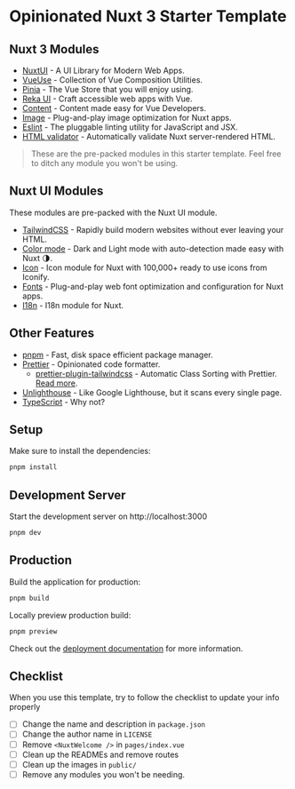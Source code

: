# Opinionated Nuxt 3 Starter Template

## Nuxt 3 Modules

- [NuxtUI](https://ui.nuxt.com) - A UI Library for Modern Web Apps.
- [VueUse](https://vueuse.org) - Collection of Vue Composition Utilities.
- [Pinia](https://pinia.vuejs.org) - The Vue Store that you will enjoy using.
- [Reka UI](https://reka-ui.com/) - Craft accessible web apps with Vue.
- [Content](https://content.nuxtjs.org) - Content made easy for Vue Developers.
- [Image](https://v1.image.nuxtjs.org) - Plug-and-play image optimization for Nuxt apps.
- [Eslint](https://eslint.org) - The pluggable linting utility for JavaScript and JSX.
- [HTML validator](https://html-validator.nuxtjs.org) - Automatically validate Nuxt server-rendered HTML.

> These are the pre-packed modules in this starter template. Feel free to ditch any module you won't be using.

## Nuxt UI Modules

These modules are pre-packed with the Nuxt UI module.

- [TailwindCSS](https://tailwindcss.com/) - Rapidly build modern websites without ever leaving your HTML.
- [Color mode](https://ui.nuxt.com/getting-started/color-mode/nuxt) - Dark and Light mode with auto-detection made easy with Nuxt 🌗.
- [Icon](https://ui.nuxt.com/getting-started/icons/nuxt) - Icon module for Nuxt with 100,000+ ready to use icons from Iconify.
- [Fonts](https://ui.nuxt.com/getting-started/fonts) - Plug-and-play web font optimization and configuration for Nuxt apps.
- [I18n](https://ui.nuxt.com/getting-started/i18n/nuxt) - I18n module for Nuxt.

## Other Features

- [pnpm](https://pnpm.io/) - Fast, disk space efficient package manager.
- [Prettier](https://prettier.io/) - Opinionated code formatter.
  - [prettier-plugin-tailwindcss](https://github.com/tailwindlabs/prettier-plugin-tailwindcss#installation) - Automatic Class Sorting with Prettier. [Read more](https://tailwindcss.com/blog/automatic-class-sorting-with-prettier).
- [Unlighthouse](https://unlighthouse.dev/) - Like Google Lighthouse, but it scans every single page.
- [TypeScript](https://www.typescriptlang.org/) - Why not?

## Setup

Make sure to install the dependencies:

```bash
pnpm install
```

## Development Server

Start the development server on http://localhost:3000

```bash
pnpm dev
```

## Production

Build the application for production:

```bash
pnpm build
```

Locally preview production build:

```bash
pnpm preview
```

Check out the [deployment documentation](https://nuxt.com/docs/getting-started/deployment) for more information.

## Checklist

When you use this template, try to follow the checklist to update your info properly

- [ ] Change the name and description in `package.json`
- [ ] Change the author name in `LICENSE`
- [ ] Remove `<NuxtWelcome />` in `pages/index.vue`
- [ ] Clean up the READMEs and remove routes
- [ ] Clean up the images in `public/`
- [ ] Remove any modules you won't be needing.
